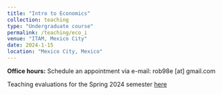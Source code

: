 ```yaml
---
title: "Intro to Economics"
collection: teaching
type: "Undergraduate course"
permalink: /teaching/eco_i
venue: "ITAM, Mexico City"
date: 2024-1-15
location: "Mexico City, Mexico"
---
```


**Office hours:** Schedule an appointment via e-mail: rob98e [at] gmail.com

Teaching evaluations for the Spring 2024 semester [here](https://robertoglz.github.io/files/Evals_Spring_2024_Eco_1.pdf)

